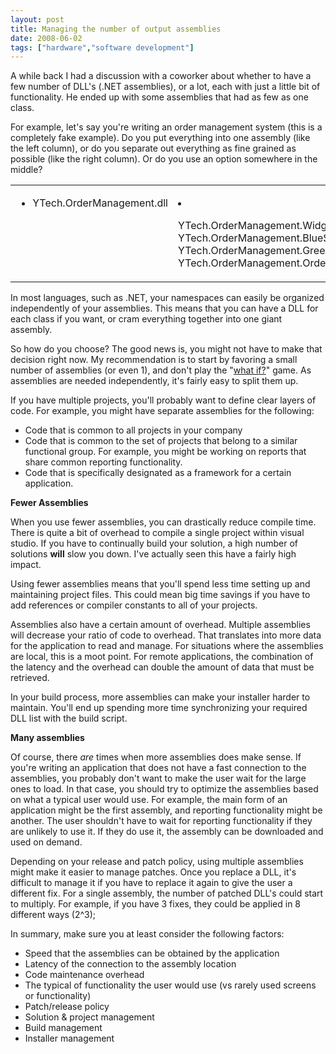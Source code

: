```yaml
---
layout: post
title: Managing the number of output assemblies
date: 2008-06-02
tags: ["hardware","software development"]
---
```


A while back I had a discussion with a coworker about whether to have a few number of DLL's (.NET assemblies), or a lot, each with just a little bit of functionality. He ended up with some assemblies that had as few as one class.

For example, let's say you're writing an order management system (this is a completely fake example). Do you put everything into one assembly (like the left column), or do you separate out everything as fine grained as possible (like the right column). Or do you use an option somewhere in the middle?
  <table cellspacing="0" cellpadding="2" width="400" border="0"><tbody>     <tr>       <td valign="top" width="200">         

*   YTech.OrderManagement.dll       </td>        <td valign="top" width="200">         

*   YTech.OrderManagement.WidgetReport.dll*   YTech.OrderManagement.BlueSlider.dll*   YTech.OrderManagement.GreenTextbox.dll*   YTech.OrderManagement.OrderEntryScreen.dll       </td>     </tr>   </tbody></table>  

In most languages, such as .NET, your namespaces can easily be organized independently of your assemblies. This means that you can have a DLL for each class if you want, or cram everything together into one giant assembly.

So how do you choose? The good news is, you might not have to make that decision right now. My recommendation is to start by favoring a small number of assemblies (or even 1), and don't play the &quot;[what if?](http://www.ytechie.com/2008/05/dont-play-the-what-if-game.html)&quot; game. As assemblies are needed independently, it's fairly easy to split them up.

If you have multiple projects, you'll probably want to define clear layers of code. For example, you might have separate assemblies for the following:

*   Code that is common to all projects in your company
*   Code that is common to the set of projects that belong to a similar functional group. For example, you might be working on reports that share common reporting functionality.
*   Code that is specifically designated as a framework for a certain application.  

**Fewer Assemblies**

When you use fewer assemblies, you can drastically reduce compile time. There is quite a bit of overhead to compile a single project within visual studio. If you have to continually build your solution, a high number of solutions **will** slow you down. I've actually seen this have a fairly high impact.

Using fewer assemblies means that you'll spend less time setting up and maintaining project files. This could mean big time savings if you have to add references or compiler constants to all of your projects.

Assemblies also have a certain amount of overhead. Multiple assemblies will decrease your ratio of code to overhead. That translates into more data for the application to read and manage. For situations where the assemblies are local, this is a moot point. For remote applications, the combination of the latency and the overhead can double the amount of data that must be retrieved.

In your build process, more assemblies can make your installer harder to maintain. You'll end up spending more time synchronizing your required DLL list with the build script.

**Many assemblies**

Of course, there _are_ times when more assemblies does make sense. If you're writing an application that does not have a fast connection to the assemblies, you probably don't want to make the user wait for the large ones to load. In that case, you should try to optimize the assemblies based on what a typical user would use. For example, the main form of an application might be the first assembly, and reporting functionality might be another. The user shouldn't have to wait for reporting functionality if they are unlikely to use it. If they do use it, the assembly can be downloaded and used on demand.

Depending on your release and patch policy, using multiple assemblies might make it easier to manage patches. Once you replace a DLL, it's difficult to manage it if you have to replace it again to give the user a different fix. For a single assembly, the number of patched DLL's could start to multiply. For example, if you have 3 fixes, they could be applied in 8 different ways (2^3);

In summary, make sure you at least consider the following factors:

*   Speed that the assemblies can be obtained by the application
*   Latency of the connection to the assembly location
*   Code maintenance overhead
*   The typical of functionality the user would use (vs rarely used screens or functionality)
*   Patch/release policy
*   Solution &amp; project management
*   Build management
*   Installer management